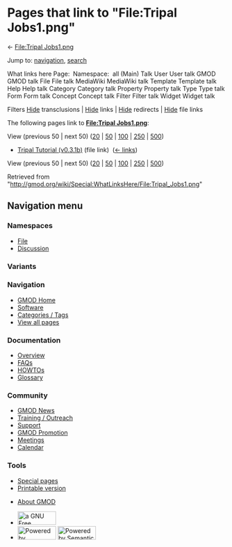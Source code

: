 <div id="mw-page-base" class="noprint">

</div>

<div id="mw-head-base" class="noprint">

</div>

<div id="content" class="mw-body" role="main">

<span id="top"></span>

<div id="mw-js-message" style="display:none;">

</div>



# <span dir="auto">Pages that link to "File:Tripal Jobs1.png"</span>

<div id="bodyContent">

<div id="contentSub">

← [File:Tripal
Jobs1.png](/wiki/File:Tripal_Jobs1.png "File:Tripal Jobs1.png")

</div>

<div id="jump-to-nav" class="mw-jump">

Jump to: [navigation](#mw-navigation), [search](#p-search)

</div>

<div id="mw-content-text">

What links here Page:  Namespace:  all (Main) Talk User User talk GMOD
GMOD talk File File talk MediaWiki MediaWiki talk Template Template talk
Help Help talk Category Category talk Property Property talk Type Type
talk Form Form talk Concept Concept talk Filter Filter talk Widget
Widget talk

Filters
[Hide](/mediawiki/index.php?title=Special:WhatLinksHere/File:Tripal_Jobs1.png&hidetrans=1 "Special:WhatLinksHere/File:Tripal Jobs1.png")
transclusions \|
[Hide](/mediawiki/index.php?title=Special:WhatLinksHere/File:Tripal_Jobs1.png&hidelinks=1 "Special:WhatLinksHere/File:Tripal Jobs1.png")
links \|
[Hide](/mediawiki/index.php?title=Special:WhatLinksHere/File:Tripal_Jobs1.png&hideredirs=1 "Special:WhatLinksHere/File:Tripal Jobs1.png")
redirects \|
[Hide](/mediawiki/index.php?title=Special:WhatLinksHere/File:Tripal_Jobs1.png&hideimages=1 "Special:WhatLinksHere/File:Tripal Jobs1.png")
file links

The following pages link to **[File:Tripal
Jobs1.png](/wiki/File:Tripal_Jobs1.png "File:Tripal Jobs1.png")**:

View (previous 50 \| next 50)
([20](/mediawiki/index.php?title=Special:WhatLinksHere/File:Tripal_Jobs1.png&limit=20 "Special:WhatLinksHere/File:Tripal Jobs1.png")
\|
[50](/mediawiki/index.php?title=Special:WhatLinksHere/File:Tripal_Jobs1.png&limit=50 "Special:WhatLinksHere/File:Tripal Jobs1.png")
\|
[100](/mediawiki/index.php?title=Special:WhatLinksHere/File:Tripal_Jobs1.png&limit=100 "Special:WhatLinksHere/File:Tripal Jobs1.png")
\|
[250](/mediawiki/index.php?title=Special:WhatLinksHere/File:Tripal_Jobs1.png&limit=250 "Special:WhatLinksHere/File:Tripal Jobs1.png")
\|
[500](/mediawiki/index.php?title=Special:WhatLinksHere/File:Tripal_Jobs1.png&limit=500 "Special:WhatLinksHere/File:Tripal Jobs1.png"))

- [Tripal Tutorial
  (v0.3.1b)](/wiki/Tripal_Tutorial_(v0.3.1b) "Tripal Tutorial (v0.3.1b)")
  (file link) ‎ <span class="mw-whatlinkshere-tools">([←
  links](/mediawiki/index.php?title=Special:WhatLinksHere&target=Tripal+Tutorial+%28v0.3.1b%29 "Special:WhatLinksHere"))</span>

View (previous 50 \| next 50)
([20](/mediawiki/index.php?title=Special:WhatLinksHere/File:Tripal_Jobs1.png&limit=20 "Special:WhatLinksHere/File:Tripal Jobs1.png")
\|
[50](/mediawiki/index.php?title=Special:WhatLinksHere/File:Tripal_Jobs1.png&limit=50 "Special:WhatLinksHere/File:Tripal Jobs1.png")
\|
[100](/mediawiki/index.php?title=Special:WhatLinksHere/File:Tripal_Jobs1.png&limit=100 "Special:WhatLinksHere/File:Tripal Jobs1.png")
\|
[250](/mediawiki/index.php?title=Special:WhatLinksHere/File:Tripal_Jobs1.png&limit=250 "Special:WhatLinksHere/File:Tripal Jobs1.png")
\|
[500](/mediawiki/index.php?title=Special:WhatLinksHere/File:Tripal_Jobs1.png&limit=500 "Special:WhatLinksHere/File:Tripal Jobs1.png"))

</div>

<div class="printfooter">

Retrieved from
"<http://gmod.org/wiki/Special:WhatLinksHere/File:Tripal_Jobs1.png>"

</div>

<div id="catlinks" class="catlinks catlinks-allhidden">

</div>

<div class="visualClear">

</div>

</div>

</div>

<div id="mw-navigation">

## Navigation menu

<div id="mw-head">



<div id="left-navigation">

<div id="p-namespaces" class="vectorTabs" role="navigation"
aria-labelledby="p-namespaces-label">

### Namespaces

- <span id="ca-nstab-image"><a href="/wiki/File:Tripal_Jobs1.png" accesskey="c"
  title="View the file page [c]">File</a></span>
- <span id="ca-talk"><a
  href="/mediawiki/index.php?title=File_talk:Tripal_Jobs1.png&amp;action=edit&amp;redlink=1"
  accesskey="t"
  title="Discussion about the content page [t]">Discussion</a></span>

</div>

<div id="p-variants" class="vectorMenu emptyPortlet" role="navigation"
aria-labelledby="p-variants-label">

### 

### Variants[](#)

<div class="menu">

</div>

</div>

</div>

<div id="right-navigation">





</div>



</div>

</div>

</div>

<div id="mw-panel">

<div id="p-logo" role="banner">

<a href="/wiki/Main_Page"
style="background-image: url(http://gmod.org/images/GMOD-cogs.png);"
title="Visit the main page"></a>

</div>

<div id="p-Navigation" class="portal" role="navigation"
aria-labelledby="p-Navigation-label">

### Navigation

<div class="body">

- <span id="n-GMOD-Home">[GMOD Home](/wiki/Main_Page)</span>
- <span id="n-Software">[Software](/wiki/GMOD_Components)</span>
- <span id="n-Categories-.2F-Tags">[Categories /
  Tags](/wiki/Categories)</span>
- <span id="n-View-all-pages">[View all
  pages](/wiki/Special:AllPages)</span>

</div>

</div>

<div id="p-Documentation" class="portal" role="navigation"
aria-labelledby="p-Documentation-label">

### Documentation

<div class="body">

- <span id="n-Overview">[Overview](/wiki/Overview)</span>
- <span id="n-FAQs">[FAQs](/wiki/Category:FAQ)</span>
- <span id="n-HOWTOs">[HOWTOs](/wiki/Category:HOWTO)</span>
- <span id="n-Glossary">[Glossary](/wiki/Glossary)</span>

</div>

</div>

<div id="p-Community" class="portal" role="navigation"
aria-labelledby="p-Community-label">

### Community

<div class="body">

- <span id="n-GMOD-News">[GMOD News](/wiki/GMOD_News)</span>
- <span id="n-Training-.2F-Outreach">[Training /
  Outreach](/wiki/Training_and_Outreach)</span>
- <span id="n-Support">[Support](/wiki/Support)</span>
- <span id="n-GMOD-Promotion">[GMOD
  Promotion](/wiki/GMOD_Promotion)</span>
- <span id="n-Meetings">[Meetings](/wiki/Meetings)</span>
- <span id="n-Calendar">[Calendar](/wiki/Calendar)</span>

</div>

</div>

<div id="p-tb" class="portal" role="navigation"
aria-labelledby="p-tb-label">

### Tools

<div class="body">

- <span id="t-specialpages"><a href="/wiki/Special:SpecialPages" accesskey="q"
  title="A list of all special pages [q]">Special pages</a></span>
- <span id="t-print"><a
  href="/mediawiki/index.php?title=Special:WhatLinksHere/File:Tripal_Jobs1.png&amp;printable=yes"
  rel="alternate" accesskey="p"
  title="Printable version of this page [p]">Printable version</a></span>

</div>

</div>

</div>

</div>

<div id="footer" role="contentinfo">

- <span id="footer-places-about">[About
  GMOD](/wiki/GMOD:About "GMOD:About")</span>

<!-- -->

- <span id="footer-copyrightico">[<img src="http://www.gnu.org/graphics/gfdl-logo-small.png" width="88"
  height="31" alt="a GNU Free Documentation License" />](http://www.gnu.org/licenses/fdl-1.3.html)</span>
- <span id="footer-poweredbyico">[<img src="/mediawiki/skins/common/images/poweredby_mediawiki_88x31.png"
  width="88" height="31" alt="Powered by MediaWiki" />](//www.mediawiki.org/)
  [<img
  src="/mediawiki/extensions/SemanticMediaWiki/includes/../resources/images/smw_button.png"
  width="88" height="31" alt="Powered by Semantic MediaWiki" />](https://www.semantic-mediawiki.org/wiki/Semantic_MediaWiki)</span>

<div style="clear:both">

</div>

</div>
